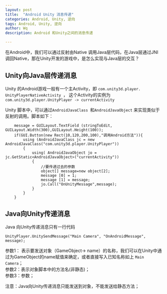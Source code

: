 ```yaml
---
layout: post
title:  "Android Unity 消息传递"
categories: Android, Unity, 逆向
tags: Android, Unity, 逆向
author: Wq
description: Android 和Unity之间的消息传递

---
```


在Android中，我们可以通过反射由Native 调用Java层代码，在Java层通过JNI调回Native，那在Unity开发的游戏中，是怎么实现与Java层的交互？

## Unity向Java层传递消息

Unity 的Android游戏一般有一个主Activity，即 `com.unity3d.player. UnityPlayerNativeActivity `， 这个Activity的实例为`com.unity3d.player.UnityPlayer -> currentActivity `

Unity 脚本中，可以通过` AndroidJavaClass  `和`AndroidJavaObject` 来实现类似于反射的调用。脚本如下：

```
	message = GUILayout.TextField (stringToEdit, GUILayout.Width(300),GUILayout.Height(100));
	if(GUI.Button(new Rect(10,120,200,100),"调用Android方法")){
		using (AndroidJavaClass jc = new AndroidJavaClass("com.unity3d.player.UnityPlayer"))
		{
			using( AndroidJavaObject jo = jc.GetStatic<AndroidJavaObject>("currentActivity"))
			{
				//要传递过去的参数
				object[] message=new object[2];
				message [0] = 1;
				message [1] = message;
				jo.Call("OnUnityMessage",message);
			}
		}
	}
```

## Java向Unity传递消息

Java 向Unity传递消息只有一行代码

`UnityPlayer.UnitySendMessage("Main Camera", "OnAndroidMessage", message);`

参数1： 表示要发送对象（GameObject-> name）的名称，我们可以在Unity中通过为GameObject的name赋值来确定，或者直接写入已知名称如上 `Main Camera`；  
参数2：表示对象脚本中的方法名(非静态)；   
参数3：参数；   

注意：Java向Unity传递消息只能发送到对象，不能发送给静态方法；

